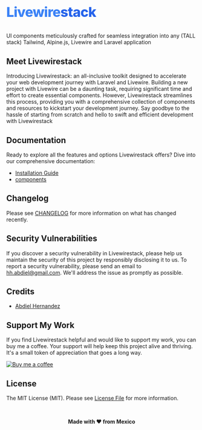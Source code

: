 <h1 style="max-width: 42rem; margin-bottom: 1.5rem; font-size: 2.25rem; font-weight: 800; letter-spacing: -0.025em; line-height: 1; color: #1a202c;">
    <span style="font-weight: 800;">
        <p style="color: #3b82f6;">Livewire<span style="color: #2563eb;">stack</span></p>
    </span>
</h1>

UI components meticulously crafted for seamless integration into any (TALL stack) Tailwind, Alpine.js, Livewire and Laravel application

## Meet Livewirestack
Introducing Livewirestack: an all-inclusive toolkit designed to accelerate your web development journey with Laravel and Livewire. Building a new project with Livewire can be a daunting task, requiring significant time and effort to create essential components. However, Livewirestack streamlines this process, providing you with a comprehensive collection of components and resources to kickstart your development journey. Say goodbye to the hassle of starting from scratch and hello to swift and efficient development with Livewirestack

## Documentation
Ready to explore all the features and options Livewirestack offers? Dive into our comprehensive documentation:

- [Installation Guide](https://livewirestack.com/docs/get-started)
- [components](https://livewirestack.com/docs/inputs)

## Changelog

Please see [CHANGELOG](CHANGELOG.md) for more information on what has changed recently.

## Security Vulnerabilities

If you discover a security vulnerability in Livewirestack, please help us maintain the security of this project by responsibly disclosing it to us. To report a security vulnerability, please send an email to [hh.abdiel@gmail.com](mailto:hh.abdiel@gmail.com). We'll address the issue as promptly as possible.

## Credits

- [Abdiel Hernandez](https://github.com/exonos)

## Support My Work 

If you find Livewirestack helpful and would like to support my work, you can buy me a coffee. Your support will help keep this project alive and thriving. It's a small token of appreciation that goes a long way.

[![Buy me a coffee](https://cdn.buymeacoffee.com/buttons/default-orange.png)](https://buymeacoffee.com/exonos)

## License

The MIT License (MIT). Please see [License File](LICENSE.md) for more information.

<br />
<p align="center"> <b>Made with ❤️ from Mexico</b> </p>
